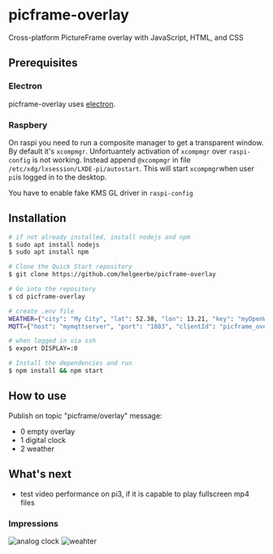 # picframe-overlay

Cross-platform PictureFrame overlay with JavaScript, HTML, and CSS

## Prerequisites

### Electron

picframe-overlay uses [electron](https://www.electronjs.org). 
### Raspbery
On raspi you need to run a composite manager to get a transparent window. By default it's `xcompmgr`. Unfortuantely activation of `xcompmgr` over `raspi-config` is not working. Instead append `@xcompmgr` in file `/etc/xdg/lxsession/LXDE-pi/autostart`. This will start `xcompmgr`when user `pi`is logged in to the desktop.

You have to enable fake KMS GL driver in `raspi-config`

## Installation

````bash
# if not already installed, install nodejs and npm
$ sudo apt install nodejs
$ sudo apt install npm

# Clone the Quick Start repository
$ git clone https://github.com/helgeerbe/picframe-overlay

# Go into the repository
$ cd picframe-overlay

# create .env file
WEATHER={"city": "My City", "lat": 52.38, "lon": 13.21, "key": "myOpenWeatherMapKey", "lang": "de", "units": "metric"}
MQTT={"host": "mymqttserver", "port": "1883", "clientId": "picframe_overlay", "username": "name", "password": "mypasswd"}

# when logged in via ssh
$ export DISPLAY=:0

# Install the dependencies and run
$ npm install && npm start
````

## How to use

Publish  on topic "picframe/overlay"
message:
- 0 empty overlay
- 1 digital clock
- 2 weather 

## What's next
- test video performance on pi3, if it is capable to play fullscreen mp4 files

### Impressions

![analog clock](https://user-images.githubusercontent.com/59169507/115714802-cf57b700-a377-11eb-9a00-3b44b1c9bad8.png)
![weahter](https://user-images.githubusercontent.com/59169507/115715142-29f11300-a378-11eb-9358-f59a974b5a44.png)
